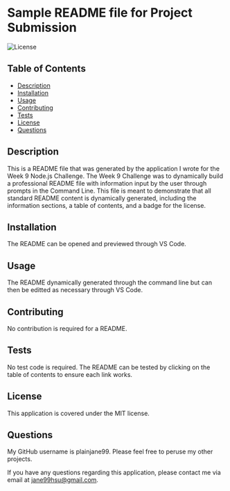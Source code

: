 
# Sample README file for Project Submission

![License](https://img.shields.io/badge/License-MIT-blue.svg)

## Table of Contents
* [Description](#description)
* [Installation](#installation)
* [Usage](#usage)
* [Contributing](#contributing)
* [Tests](#tests)
* [License](#license)
* [Questions](#questions)

## Description <a name="description"></a>
This is a README file that was generated by the application I wrote for the Week 9 Node.js Challenge.  The Week 9 Challenge was to dynamically build a professional README file with information input by the user through prompts in the Command Line.  This file is meant to demonstrate that all standard README content is dynamically generated, including the information sections, a table of contents, and a badge for the license.

## Installation <a name="installation"></a>
The README can be opened and previewed through VS Code.

## Usage <a name="usage"></a>
The README dynamically generated through the command line but can then be editted as necessary through VS Code.

## Contributing <a name="contributing"></a>
No contribution is required for a README.

## Tests <a name="tests"></a>
No test code is required.  The README can be tested by clicking on the table of contents to ensure each link works.  

## License <a name="license"></a>
This application is covered under the MIT license.

## Questions <a name="questions"></a>
My GitHub username is plainjane99.  Please feel free to peruse my other projects.

If you have any questions regarding this application, please contact me via email at jane99hsu@gmail.com.

  